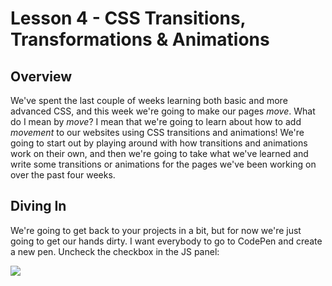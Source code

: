 # Lesson 4 - CSS Transitions, Transformations & Animations 

## Overview

We've spent the last couple of weeks learning both basic and more advanced CSS, and this week we're going to make our pages *move*. What do I mean by *move*? I mean that we're going to learn about how to add *movement* to our websites using CSS transitions and animations! We're going to start out by playing around with how transitions and animations work on their own, and then we're going to take what we've learned and write some transitions or animations for the pages we've been working on over the past four weeks.

## Diving In

We're going to get back to your projects in a bit, but for now we're just going to get our hands dirty. I want everybody to go to CodePen and create a new pen. Uncheck the checkbox in the JS panel:

![](/screenshots/Screen-Shot-2013-12-02-at-7.52.32-PM.jpg)
